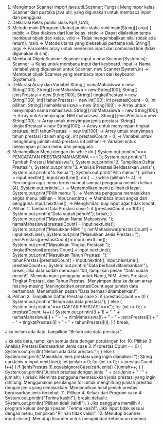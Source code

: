 1. Mengimpor Scanner
import java.util.Scanner;
Fungsi: Mengimpor kelas Scanner dari pustaka java.util, yang digunakan untuk membaca input dari pengguna.
2. Deklarasi Kelas
public class Kpl1_UAS;
3. Metode main (Program Utama)
public static void main(String[] args) {
public → Bisa diakses dari luar kelas.
static → Dapat dijalankan tanpa membuat objek dari kelas.
void → Tidak mengembalikan nilai (tidak ada return).
main → Metode utama yang dieksekusi pertama kali.
String[] args → Parameter array untuk menerima input dari command line (tidak digunakan di sini).
4. Membuat Objek Scanner
Scanner input = new Scanner(System.in);
Scanner → Kelas untuk membaca input dari keyboard.
input → Nama variabel yang digunakan untuk Scanner.
new Scanner(System.in) → Membuat objek Scanner yang membaca input dari keyboard (System.in).
5. Deklarasi Array dan Variabel
String[] namaMahasiswa = new String[100];
String[] nimMahasiswa = new String[100];
String[] jenisPrestasi = new String[100];
String[] tingkatPrestasi = new String[100];
int[] tahunPrestasi = new int[100];
int prestasiCount = 0;
int pilihan;
String[] namaMahasiswa = new String[100]; → Array untuk menyimpan nama mahasiswa.
String[] nimMahasiswa = new String[100]; → Array untuk menyimpan NIM mahasiswa.
String[] jenisPrestasi = new String[100]; → Array untuk menyimpan jenis prestasi.
String[] tingkatPrestasi = new String[100]; → Array untuk menyimpan tingkat prestasi.
int[] tahunPrestasi = new int[100]; → Array untuk menyimpan tahun prestasi (dalam angka).
int prestasiCount = 0; → Variabel untuk menghitung jumlah data prestasi.
int pilihan; → Variabel untuk menyimpan pilihan menu dari pengguna.
6. Menampilkan Menu dengan do-while
do {
    System.out.println("=== PENCATATAN PRESTASI MAHASISWA ===");
    System.out.println("1. Tambah Prestasi Mahasiswa");
    System.out.println("2. Tampilkan Daftar Prestasi");
    System.out.println("3. Analisis Prestasi Berdasarkan Jenis");
    System.out.println("4. Keluar");
    System.out.print("Pilih menu: ");
    pilihan = input.nextInt();
    input.nextLine();
do { ... } while (pilihan != 4); → Perulangan agar menu terus muncul sampai pengguna memilih keluar (4).
System.out.println(...) → Menampilkan menu pilihan di layar.
System.out.print("Pilih menu: "); → Meminta pengguna memasukkan angka menu.
pilihan = input.nextInt(); → Membaca input angka dari pengguna.
input.nextLine(); → Menghindari bug input agar tidak loncat.
7. Pilihan 1: Tambah Data Prestasi
case 1:
    if (prestasiCount >= 100) { 
        System.out.println("Data sudah penuh!");
        break;
    }
    System.out.print("Masukkan Nama Mahasiswa: ");
    namaMahasiswa[prestasiCount] = input.nextLine();
    System.out.print("Masukkan NIM: ");
    nimMahasiswa[prestasiCount] = input.nextLine();
    System.out.print("Masukkan Jenis Prestasi: ");
    jenisPrestasi[prestasiCount] = input.nextLine();
    System.out.print("Masukkan Tingkat Prestasi: ");
    tingkatPrestasi[prestasiCount] = input.nextLine();
    System.out.print("Masukkan Tahun Prestasi: ");
    tahunPrestasi[prestasiCount] = input.nextInt();
    input.nextLine();
    prestasiCount++;
    System.out.println("Data berhasil ditambahkan!");
    break;
Jika data sudah mencapai 100, tampilkan pesan "Data sudah penuh!".
Meminta input pengguna untuk Nama, NIM, Jenis Prestasi, Tingkat Prestasi, dan Tahun Prestasi.
Menyimpan data ke dalam array masing-masing.
Meningkatkan prestasiCount agar jumlah data bertambah.
Menampilkan pesan "Data berhasil ditambahkan!".
8. Pilihan 2: Tampilkan Daftar Prestasi
case 2:
    if (prestasiCount == 0) {
        System.out.println("Belum ada data prestasi.");
    } else {
        System.out.println("=== DAFTAR PRESTASI ===");
        for (int i = 0; i < prestasiCount; i++) {
            System.out.println((i + 1) + ". " + namaMahasiswa[i] + " - " +
                               nimMahasiswa[i] + " - " + jenisPrestasi[i] +
                               " - " + tingkatPrestasi[i] + " - " + tahunPrestasi[i]);
        }
    }
    break;

Jika belum ada data, tampilkan "Belum ada data prestasi.".

Jika ada data, tampilkan semua data dengan perulangan for.
10. Pilihan 3: Analisis Prestasi Berdasarkan Jenis
case 3:
    if (prestasiCount == 0) {
        System.out.println("Belum ada data prestasi.");
    } else {
        System.out.print("Masukkan jenis prestasi yang ingin dianalisis: ");
        String cariJenis = input.nextLine();
        int jumlah = 0;
        for (int i = 0; i < prestasiCount; i++) {
            if (jenisPrestasi[i].equalsIgnoreCase(cariJenis)) {
                jumlah++;
            }
        }
        System.out.println("Jumlah prestasi dengan jenis '" + cariJenis + "': " + jumlah);
    }
    break;
Meminta pengguna memasukkan jenis prestasi yang ingin dihitung.
Menggunakan perulangan for untuk menghitung jumlah prestasi dengan jenis yang dimasukkan.
Menampilkan hasil jumlah prestasi berdasarkan jenis tersebut.
11. Pilihan 4: Keluar dari Program
case 4:
    System.out.println("Terima kasih!");
    break;
default:
    System.out.println("Pilihan tidak valid!");
}
Jika pengguna memilih 4, program keluar dengan pesan "Terima kasih!".
Jika input tidak sesuai dengan menu, tampilkan "Pilihan tidak valid!".
12. Menutup Scanner
input.close();
Menutup Scanner untuk menghindari kebocoran memori.
